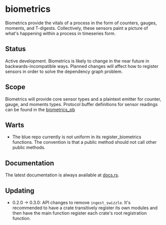 biometrics
==========

Biometrics provide the vitals of a process in the form of counters, gauges, moments, and T-digests.  Collectively, these
sensors paint a picture of what's happening within a process in timeseries form.

Status
------

Active development.  Biometrics is likely to change in the near future in backwards-incompatible ways.  Planned changes
will affect how to register sensors in order to solve the dependency graph problem.

Scope
-----

Biometrics will provide core sensor types and a plaintext emitter for counter, gauge, and moments types.  Protocol
buffer definitions for sensor readings can be found in the [biometrics_pb](https://crates.io/crates/biometrics_pb)

Warts
-----

- The blue repo currently is not uniform in its register_biometrics functions.  The convention is that a public method
  should not call other public methods.

Documentation
-------------

The latest documentation is always available at [docs.rs](https://docs.rs/biometrics/latest/biometrics/).

Updating
--------

- 0.2.0 -> 0.3.0:  API changes to remove `ingest_swizzle`.  It's recommended to have a crate transitively register its
  own modules and then have the main function register each crate's root registration function.
